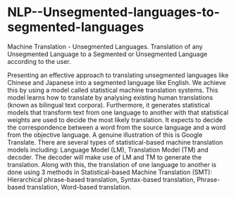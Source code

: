 # NLP--Unsegmented-languages-to-segmented-languages
Machine Translation - Unsegmented Languages. Translation of any Unsegmented Language to a Segmented or Unsegmented Language according to the user.

Presenting an effective approach to translating unsegmented languages like Chinese and Japanese into a segmented language like English.
We achieve this by using a model called statistical machine translation systems. 
This model learns how to translate by analysing existing human translations (known as bilingual text corpora).
Furthermore, it generates statistical models that transform text from one language to another with that statistical weights are used to decide the most likely translation.
It expects to decide the correspondence between a word from the source language and a word from the objective language. A genuine illustration of this is Google Translate.
There are several types of statistical-based machine translation models including: Language Model (LM), Translation Model (TM) and decoder. 
The decoder will make use of LM and TM to generate the translation.
Along with this, the translation of one language to another is done using 3 methods in Statistical-based Machine Translation (SMT): 
Hierarchical phrase-based translation, Syntax-based translation, Phrase-based translation, Word-based translation.
